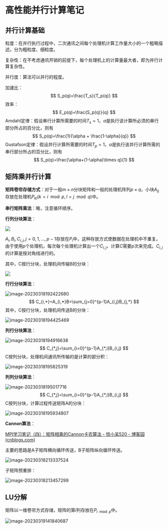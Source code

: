 # 高性能并行计算笔记

## 并行计算基础

粒度：在并行执行过程中，二次通讯之间每个处理机计算工作量大小的一个粗略描述。分为粗粒度、细粒度。

复杂性：在不考虑通讯开销的前提下，每个处理机上的计算量最大者，即为并行计算复杂性。

并行度：算法可以并行的程度。

加速比：
$$
S_p(q)=\frac{T_s}{T_p(q)}
$$
效率：
$$
E_p(q)=\frac{S_p(q)}{q}
$$
Amdahl定律：假设串行计算所需要的时间$T_s=1$，$\alpha$是执行该计算所必须的串行部分所占的百分比，则有
$$
S_p(q)=\frac{1}{\alpha + \frac{1-\alpha}{q}}
$$
Gustafson定律：假设并行计算所需要的时间$T_p=1$，$\alpha$是执行该并行计算所需的串行部分所占的百分比，则有
$$
S_p(q)=\frac{\alpha+(1-\alpha)\times q}{1}
$$

## 矩阵乘并行计算

**矩阵卷帘存储方式**：对于一般$m\times n$分块矩阵和一般的处理机阵列$p\times q$，小块$A_{ij}$存放在处理机$P_{kl}(k=i\mod p,l=j\mod q)$中。

**串行矩阵乘法**：略，注意循环顺序。

**行列分块算法**：

<img src="https://cdn.jsdelivr.net/gh/Catigeart/imgHost/img/comArch/image-20230317163002700.png"/>

$A_i,B_i,C_{i,j},j=0,1,...,p-1$存放在$P_i$中，这种存放方式使数据在处理机中不重复。由于使用$p$个处理机，每次每个处理机计算出一个$C_{i,j}$，计算$C$需要$p$次来完成。$C_{i,j}$的计算是按对角线进行的。

其中，C按行分块，处理机间传输B的分块：

<img src="https://cdn.jsdelivr.net/gh/Catigeart/imgHost/img/hpc/image-20230318191313300.png"/>

**行行分块算法**：

![image-20230318192422680](https://cdn.jsdelivr.net/gh/Catigeart/imgHost/img/hpc/image-20230318192422680.png)
$$
C_{i,*}=A_{i,*}B=\sum_{j=0}^{p-1}A_{i,j}B_{j,*}
$$
其中，C按行分块，处理机间传送B的分块：

![image-20230318194425469](https://cdn.jsdelivr.net/gh/Catigeart/imgHost/img/hpc/image-20230318194425469.png)

**列行分块算法**：

![image-20230318194916638](https://cdn.jsdelivr.net/gh/Catigeart/imgHost/img/hpc/image-20230318194916638.png)
$$
C_{*,j}=\sum_{i=0}^{p-1}A_{*,i}B_{i,j}
$$
C按列分块，处理机间通讯所传输的是计算的部分积：

![image-20230318195825319](https://cdn.jsdelivr.net/gh/Catigeart/imgHost/img/hpc/image-20230318195825319.png)

**列列分块算法**：

![image-20230318195017716](https://cdn.jsdelivr.net/gh/Catigeart/imgHost/img/hpc/image-20230318195017716.png)
$$
C_{*,j}=\sum_{i=0}^{p-1}A_{*,i}B_{i,j}
$$
C按列分块，计算过程传送矩阵A的分块：

![image-20230318195934807](https://cdn.jsdelivr.net/gh/Catigeart/imgHost/img/hpc/image-20230318195934807.png)

**Cannon算法**：

[MPI学习笔记（四）：矩阵相乘的Cannon卡农算法 - 惊小呆520 - 博客园 (cnblogs.com)](https://www.cnblogs.com/babyclass/p/16633535.html)

主要的思路是A子矩阵横向循环传送，B子矩阵纵向循环传送。

![image-20230318213337524](https://cdn.jsdelivr.net/gh/Catigeart/imgHost/img/hpc/image-20230318213337524.png)

子矩阵预重排：

![image-20230318213457299](https://cdn.jsdelivr.net/gh/Catigeart/imgHost/img/hpc/image-20230318213457299.png)

## LU分解

矩阵以一维卷帘方式存储，矩阵的第$i$列存放在$P_{i\mod p}$中。

![image-20230319141840687](https://cdn.jsdelivr.net/gh/Catigeart/imgHost/img/hpc/image-20230319141840687.png)

